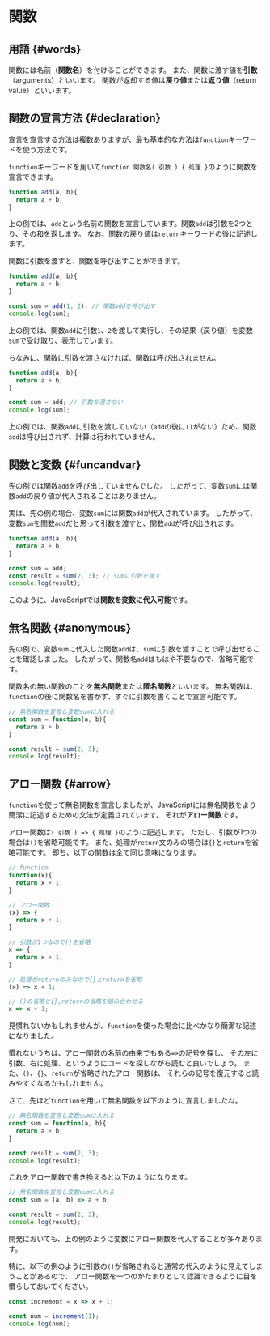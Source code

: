 # 関数

## 用語 {#words}
関数には名前（**関数名**）を付けることができます。
また、関数に渡す値を**引数**（arguments）といいます。
関数が返却する値は**戻り値**または**返り値**（return value）といいます。

## 関数の宣言方法 {#declaration}
宣言を宣言する方法は複数ありますが、最も基本的な方法は`function`キーワードを使う方法です。

`function`キーワードを用いて`function 関数名( 引数 ) { 処理 }`のように関数を宣言できます。

```js
function add(a, b){
  return a + b;
}
```

上の例では、`add`という名前の関数を宣言しています。関数`add`は引数を2つとり、その和を返します。
なお、関数の戻り値は`return`キーワードの後に記述します。

関数に引数を渡すと、関数を呼び出すことができます。

<!-- js-console -->
```js
function add(a, b){
  return a + b;
}

const sum = add(1, 2); // 関数addを呼び出す
console.log(sum);
```

上の例では、関数`add`に引数`1`、`2`を渡して実行し、その結果（戻り値）を変数`sum`で受け取り、表示しています。

ちなみに、関数に引数を渡さなければ、関数は呼び出されません。

<!-- js-console -->
```js
function add(a, b){
  return a + b;
}

const sum = add; // 引数を渡さない
console.log(sum);
```

上の例では、関数`add`に引数を渡していない（`add`の後に`()`がない）ため、関数`add`は呼び出されず、計算は行われていません。

## 関数と変数 {#funcandvar}

先の例では関数`add`を呼び出していませんでした。
したがって、変数`sum`には関数`add`の戻り値が代入されることはありません。

実は、先の例の場合、変数`sum`には関数`add`が代入されています。
したがって、変数`sum`を関数`add`だと思って引数を渡すと、関数`add`が呼び出されます。

<!-- js-console -->
```js
function add(a, b){
  return a + b;
}

const sum = add;
const result = sum(2, 3); // sumに引数を渡す
console.log(result);
```

このように、JavaScriptでは**関数を変数に代入可能**です。

## 無名関数 {#anonymous}

先の例で、変数`sum`に代入した関数`add`は、`sum`に引数を渡すことで呼び出せることを確認しました。
したがって、関数名`add`はもはや不要なので、省略可能です。

関数名の無い関数のことを**無名関数**または**匿名関数**といいます。
無名関数は、`function`の後に関数名を書かず、すぐに引数を書くことで宣言可能です。

<!-- js-console -->
```js
// 無名関数を宣言し変数sumに入れる
const sum = function(a, b){
  return a + b;
}

const result = sum(2, 3);
console.log(result);
```

## アロー関数 {#arrow}

`function`を使って無名関数を宣言しましたが、JavaScriptには無名関数をより簡潔に記述するための文法が定義されています。
それが**アロー関数**です。

アロー関数は`( 引数 ) => { 処理 }`のように記述します。
ただし、引数が1つの場合は`()`を省略可能です。
また、処理が`return`文のみの場合は`{}`と`return`を省略可能です。
即ち、以下の関数は全て同じ意味になります。

```js
// function
function(x){
  return x + 1;
}

// アロー関数
(x) => {
  return x + 1;
}

// 引数が1つなので()を省略
x => {
  return x + 1;
}

// 処理がreturnのみなので{}とreturnを省略
(x) => x + 1;

// ()の省略と{},returnの省略を組み合わせる
x => x + 1;
```

見慣れないかもしれませんが、`function`を使った場合に比べかなり簡潔な記述になりました。

慣れないうちは、アロー関数の名前の由来でもある`=>`の記号を探し、
その左に引数、右に処理、というようにコードを探しながら読むと良いでしょう。
また、`()`、`{}`、`return`が省略されたアロー関数は、
それらの記号を復元すると読みやすくなるかもしれません。

さて、先ほど`function`を用いて無名関数を以下のように宣言しましたね。

<!-- js-console -->
```js
// 無名関数を宣言し変数sumに入れる
const sum = function(a, b){
  return a + b;
}

const result = sum(2, 3);
console.log(result);
```

これをアロー関数で書き換えると以下のようになります。

<!-- js-console -->
```js
// 無名関数を宣言し変数sumに入れる
const sum = (a, b) => a + b;

const result = sum(2, 3);
console.log(result);
```

開発においても、上の例のように変数にアロー関数を代入することが多々あります。

特に、以下の例のように引数の`()`が省略されると通常の代入のように見えてしまうことがあるので、
アロー関数を一つのかたまりとして認識できるように目を慣らしておいてください。

<!-- js-console -->
```js
const increment = x => x + 1;

const num = increment(1);
console.log(num);
```